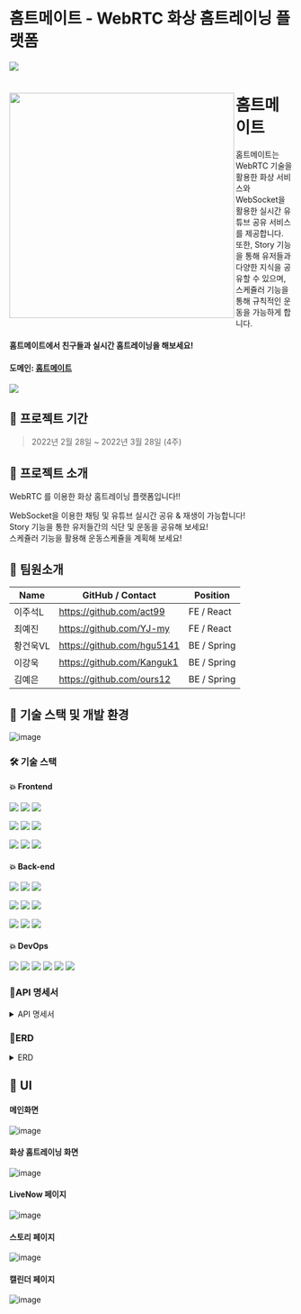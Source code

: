 # 홈트메이트 - WebRTC 화상 홈트레이닝 플랫폼
<img src=
"https://img.shields.io/badge/-ffffff?style=flat-square&logo=zabbix&logoColor=ffffff"
/>

# <img src="https://user-images.githubusercontent.com/95996891/161489961-39b8d3e9-e81d-4cf0-9e9b-c70fecbdead2.png" align=left width=400 > 홈트메이트
</img>   
홈트메이트는 WebRTC 기술을 활용한 화상 서비스와 WebSocket을 활용한 실시간 유튜브 공유 서비스를 제공합니다.
또한, Story 기능을 통해 유저들과 다양한 지식을 공유할 수 있으며, 스케쥴러 기능을 통해 규칙적인 운동을 가능하게 합니다.
&nbsp; &nbsp; &nbsp; &nbsp; &nbsp; &nbsp;
 
    
#### 홈트메이트에서 친구들과 실시간 홈트레이닝을 해보세요!

#### 도메인:  [홈트메이트](https://hometmate.com/)  

<img src=
"https://img.shields.io/badge/-ffffff?style=flat-square&logo=zabbix&logoColor=ffffff"
/>


## :triangular_flag_on_post: 프로젝트 기간

> 2022년 2월 28일 ~ 2022년 3월 28일 (4주)

## :triangular_flag_on_post: 프로젝트 소개

WebRTC 를 이용한 화상 홈트레이닝 플랫폼입니다!!

WebSocket을 이용한 채팅 및 유튜브 실시간 공유 & 재생이 가능합니다!  
Story 기능을 통한 유저들간의 식단 및 운동을 공유해 보세요!  
스케쥴러 기능을 활용해 운동스케쥴을 계획해 보세요!

## :triangular_flag_on_post: 팀원소개

|Name|GitHub / Contact|Position|
|------|---|---|
|이주석L |https://github.com/act99|FE / React|
|최예진|https://github.com/YJ-my|FE / React|
|황건욱VL |https://github.com/hgu5141|BE / Spring|
|이강욱|https://github.com/Kanguk1|BE / Spring|
|김예은|https://github.com/ours12|BE / Spring|



## :triangular_flag_on_post: 기술 스택 및 개발 환경

![image](https://img1.daumcdn.net/thumb/R1280x0/?scode=mtistory2&fname=https%3A%2F%2Fblog.kakaocdn.net%2Fdn%2Fb74PLC%2Fbtryf0zLIef%2FdhNt518kvpmq3LURs0AYk0%2Fimg.png)

### :hammer_and_wrench: 기술 스택

#### :boom: Frontend

<img src="https://img.shields.io/badge/React-61DAFB?style=flat-square&logo=React&logoColor=white"/> <img src="https://img.shields.io/badge/Redux(actions, thunk, immer)-764ABC?style=flat-square&logo=Redux&logoColor=white"/> <img src="https://img.shields.io/badge/Axios-56347C?style=flat-square&logo=Axios&logoColor=white"/>

<img src="https://img.shields.io/badge/styled-components-DB7093?style=flat-square&logo=styled-components&logoColor=white"/> <img src="https://img.shields.io/badge/MUI-007FFF?style=flat-square&logo=MUI&logoColor=white"/> <img src="https://img.shields.io/badge/OpenVidu-73BA25?style=flat-square&logo=OpenVidu&logoColor=white"/>

<img src="https://img.shields.io/badge/SockJS-010101?style=flat-square&logo=SockJS&logoColor=white"/> <img src="https://img.shields.io/badge/StompJS-010101?style=flat-square&logo=StompJS&logoColor=white"/> <img src="https://img.shields.io/badge/AWS Amplify-FF9900?style=flat-square&logo=AWS Amplify&logoColor=white"/>

#### :boom: Back-end

<img src="https://img.shields.io/badge/Java-007396?style=flat-square&logo=Java&logoColor=white"/> <img src="https://img.shields.io/badge/Spring Boot-6DB33F?style=flat-square&logo=Spring Boot&logoColor=white"/> <img src="https://img.shields.io/badge/Spring Security-6DB33F?style=flat-square&logo=Spring Security&logoColor=white"/>

<img src="https://img.shields.io/badge/MySQL-4479A1?style=flat-square&logo=MySQL&logoColor=white"/> <img src="https://img.shields.io/badge/NGINX-009639?style=flat-square&logo=NGINX&logoColor=white"/> <img src="https://img.shields.io/badge/Redis-DC382D?style=flat-square&logo=Redis&logoColor=white"/>

<img src="https://img.shields.io/badge/OpenVidu-73BA25?style=flat-square&logo=OpenVidu&logoColor=white"/> <img src="https://img.shields.io/badge/AWS EC2-FF9900?style=flat-square&logo=AWS EC2&logoColor=white"/> <img src="https://img.shields.io/badge/AWS S3-569A31?style=flat-square&logo=AWS S3&logoColor=white"/>

#### :boom: DevOps

<img src="https://img.shields.io/badge/AWS EC2(Ubuntu20.04)-262577?style=flat-square&logo=AWS EC2&logoColor=white"/> <img src="https://img.shields.io/badge/MySQL-4479A1?style=flat-square&logo=MySQL&logoColor=white"/> <img src="https://img.shields.io/badge/AWS S3-569A31?style=flat-square&logo=AWS S3&logoColor=white"/> <img src="https://img.shields.io/badge/AWS Amplify-FF9900?style=flat-square&logo=AWS Amplify&logoColor=white"/>
<img src="https://img.shields.io/badge/Docker-2496ED?style=flat-square&logo=Docker&logoColor=white"/>
<img src="https://img.shields.io/badge/Zabbix-CC0000?style=flat-square&logo=Zabbix&logoColor=white"/>


### 📌API 명세서
<details>
<summary>API 명세서</summary>
<div markdown="1">
  <img src="https://user-images.githubusercontent.com/68932301/161514907-23c3be06-7574-46e7-a4e9-ef9aeee8ba6f.png" />
    <img src="https://user-images.githubusercontent.com/68932301/161514990-c8f7f3ef-91cf-40c1-a107-e62c4f334807.png" />
   <img src="https://user-images.githubusercontent.com/68932301/161515071-270df512-3aeb-41df-b0dd-11c630ffe505.png" />
  <img src="https://user-images.githubusercontent.com/68932301/161515141-7ec2d035-bd9c-47ce-a138-dbfadad676e2.png" />
</div>
</details>

### 📌ERD
<details>
<summary>ERD</summary>
<div markdown="1">
<img src="https://user-images.githubusercontent.com/68932301/161515957-235289e3-c32b-4b18-a5d0-aa5dc0229f4c.png" />
</div>
</details>


## :triangular_flag_on_post: UI

#### 메인화면

![image](https://img1.daumcdn.net/thumb/R1280x0/?scode=mtistory2&fname=https%3A%2F%2Fblog.kakaocdn.net%2Fdn%2Fce4sB2%2Fbtryd8kZxmy%2FdOVXCZr2nbQrfKSCFRHPt0%2Fimg.png)

#### 화상 홈트레이닝 화면

![image](https://img1.daumcdn.net/thumb/R1280x0/?scode=mtistory2&fname=https%3A%2F%2Fblog.kakaocdn.net%2Fdn%2Fc86lT9%2Fbtrye25Dd9z%2FrD8IzYtWVJqXaXx17VLGm1%2Fimg.png)

#### LiveNow 페이지

![image](https://img1.daumcdn.net/thumb/R1280x0/?scode=mtistory2&fname=https%3A%2F%2Fblog.kakaocdn.net%2Fdn%2Fd7Yn1B%2Fbtrydfyat6g%2FHPK1mEZltaoiSDRU27jfqk%2Fimg.png)

#### 스토리 페이지

![image](https://img1.daumcdn.net/thumb/R1280x0/?scode=mtistory2&fname=https%3A%2F%2Fblog.kakaocdn.net%2Fdn%2FY6IQI%2Fbtrye4bjV1d%2F1fpBVzvijdTomnBoVFk2Xk%2Fimg.png)

#### 캘린더 페이지

![image](https://img1.daumcdn.net/thumb/R1280x0/?scode=mtistory2&fname=https%3A%2F%2Fblog.kakaocdn.net%2Fdn%2FbVCmBv%2FbtrygvM3zbv%2FRhQ2h8ePz7XRkci4T9dnk0%2Fimg.png)
